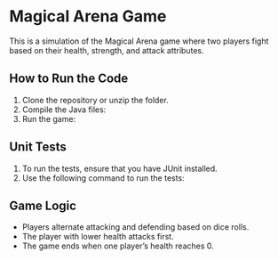 
# Magical Arena Game

This is a simulation of the Magical Arena game where two players fight based on their health, strength, and attack attributes.

## How to Run the Code

1. Clone the repository or unzip the folder.
2. Compile the Java files:
3. Run the game:

 ## Unit Tests

1. To run the tests, ensure that you have JUnit installed.
2. Use the following command to run the tests:

## Game Logic

- Players alternate attacking and defending based on dice rolls.
- The player with lower health attacks first.
- The game ends when one player’s health reaches 0.
